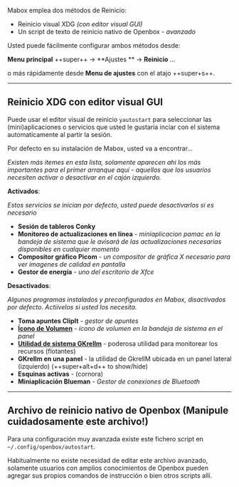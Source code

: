 <div class="gal1">
    <a href="../../img/mabox-autostart.jpg" title="Autostart handling in Mabox Linux"><img src="../../img/mabox-autostart.jpg" alt="" /></a>
</div>


Mabox emplea dos métodos de Reinicio:

- Reinicio visual XDG  *(con editor visual GUI)*
- Un script de texto de reinicio nativo de Openbox - *avanzado*


Usted puede fácilmente configurar ambos métodos desde:

**Menu principal** ++super++ -> **Ajustes ** -> **Reinicio** …

o más rápidamente desde  **Menu de ajustes** con el atajo  ++super+s++.

---
## Reinicio XDG  con editor visual GUI
Puede usar el editor visual de reinicio `yautostart` para seleccionar las (mini)aplicaciones o servicios que usted le gustaria inciar con el sistema automaticamente al partir la sesión.

Por defecto en su instalación de Mabox, usted va a encontrar...

*Existen más ítemes en esta lista, solamente aparecen ahi los más importantes para el primer arranque aquí - aquellos que los usuarios necesiten activar o desactivar en el  cajón izquierdo.*

**Activados**:

*Estos servicios se  inician por defecto, usted puede desactivarlos si es necesario*

- **Sesión de tableros Conky**
- **Monitoreo de actualizaciones en línea** - *miniaplicacion pamac en la bandeja de sistema que le avisará de las actualizaciones necesarias disponibles en cualquier momento*
- **Compositor gráfico Picom** - *un compositor de gráfica X necesario para ver imagenes de calidad en pantalla*
- **Gestor de energía** - *uno del escritorio de  Xfce*

**Desactivados**:

*Algunos programas instalados y preconfigurados en Mabox, disactivados por defecto. Actiívelos si usted los necesita.*

- **Toma apuntes ClipIt** - *gestor de apuntes*
- **[Ícono de Volumen](../../apps/volume-icon/)** - *ícono de volumen en la bandeja de sistema en el panel*
- **[Utilidad de sistema GKrellm](../../apps/gkrellm/)** - poderosa  utilidad para monitorear los recursos (flotantes)
- **GKrellm en una panel** - la utilidad de GkrellM ubicada en un panel lateral (izquierdo) (++super+alt+d++ to show/hide)
- **Esquinas activas** - (cornora)
- **Miniaplicación Blueman** - *Gestor de conexiones de Bluetooth*



---
## Archivo de reinicio nativo de Openbox (Manipule cuidadosamente este archivo!)
Para una configuración muy avanzada existe este fichero script en  `~/.config/openbox/autostart`.

Habitualmente no existe necesidad de editar este archivo avanzado, solamente usuarios con amplios conocimientos de Openbox pueden agregar sus propios comandos  de instrucción o bien otros  scripts  allí. 
